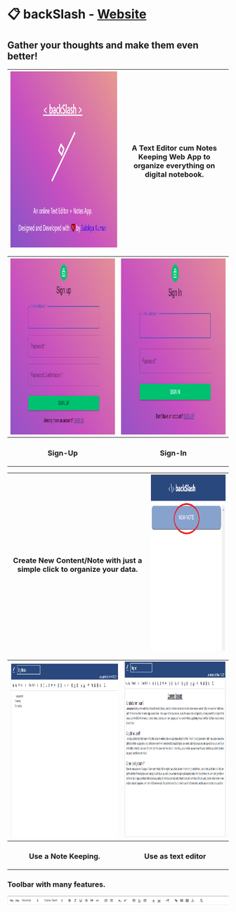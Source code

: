 # 📋 backSlash - [Website](https://backslash.netlify.app)
## Gather your thoughts and make them even better!

|<img src="https://github.com/ksalokya/backSlash/blob/main/misc/01-intro.png" width="1000" height="400" />| <h3>A Text Editor cum Notes Keeping Web App to organize everything on digital notebook.</h3> |
|---|---|

|<img src="https://github.com/ksalokya/backSlash/blob/main/misc/02-signup.png" width="700" height="400" /> |<img src="https://github.com/ksalokya/backSlash/blob/main/misc/03-signin.png" width="700" height="400" /> |
|---|---|
|<h3 align="center">Sign-Up</h3>|<h3 align="center">Sign-In</h3>|

|<h3>Create New Content/Note with just a simple click to organize your data.</h3> |<img src="https://github.com/ksalokya/backSlash/blob/main/misc/04-new%20note.png" width="400" height="400" />|
|---|---|

|<img src="https://github.com/ksalokya/backSlash/blob/main/misc/05-use%20as%20note.png" width="700" height="400" /> |<img src="https://github.com/ksalokya/backSlash/blob/main/misc/06-use%20as%20report.png" width="700" height="400" /> |
|---|---|
|<h3 align="center">Use a Note Keeping.</h3>|<h3 align="center">Use as text editor</h3>|

### Toolbar with many features.
<img src="https://github.com/ksalokya/backSlash/blob/main/misc/08%20-%20toolbar.png">





